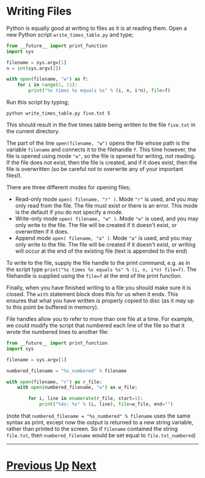 # Writing Files

Python is equally good at writing to files as it is at reading them.
Open a new Python script `write_times_table.py` and type;

```python
from __future__ import print_function
import sys

filename = sys.argv[1]
n = int(sys.argv[2])

with open(filename, "w") as f:
    for i in range(1, 11):
        print("%s times %s equals %s" % (i, n, i*n), file=f)
```

Run this script by typing;

    python write_times_table.py five.txt 5

This should result in the five times table being written to the file `five.txt` in the current directory.

The part of the line `open(filename, "w")` opens the file whose path is the variable `filename` and connects it to the filehandle `f`. This time however, the file is opened using mode `"w"`, so the file is opened for writing, not reading. If the file does not exist, then the file is created, and if it does exist, then the file is overwritten (so be careful not to overwrite any of your important files!).

There are three different modes for opening files;

* Read-only mode `open( filename, "r" )`. Mode `"r"` is used, and you may only read from the file. The file must exist or there is an error. This mode is the default if you do not specify a mode.
* Write-only mode `open( filename, "w" )`. Mode `"w"` is used, and you may only write to the file. The file will be created if it doesn't exist, or overwritten if it does.
* Append mode `open( filename, "a" )`. Mode `"a"` is used, and you may only write to the file. The file will be created if it doesn't exist, or writing will occur at the end of the existing file (text is appended to the end)

To write to the file, supply the file handle to the print command, e.g. as in the script type `print("%s times %s equals %s" % (i, n, i*n) file=f)`.
The filehandle is supplied using the `file=f` at the end of the print function.

Finally, when you have finished writing to a file you should make sure it is closed. The `with` statement block does this for us when it ends. This ensures that what you have written is properly copied to disc (as it may up to this point be buffered in memory).

File handles allow you to refer to more than one file at a time.
For example, we could modify the script that numbered each line of the file so that it wrote the numbered lines to another file:

```python
from __future__ import print_function
import sys

filename = sys.argv[1]

numbered_filename = "%s_numbered" % filename

with open(filename, "r") as r_file:
    with open(numbered_filename, "w") as w_file:

        for i, line in enumerate(r_file, start=1):
            print("%4s: %s" % (i, line), file=w_file, end="")
```

(note that `numbered_filename = "%s_numbered" % filename` uses the same syntax as print, except now the output is returned to a new string variable, rather than printed to the screen. So if `filename` contained the string `file.txt`, then `numbered_filename` would be set equal to `file.txt_numbered`)

***

# [Previous](files.md) [Up](README.md) [Next](splitting.md)
